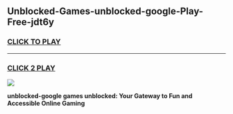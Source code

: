 
## Unblocked-Games-unblocked-google-Play-Free-jdt6y
<h3>
<a href="https://premium76.site?title=unblocked-google&ref=10A">CLICK TO PLAY</a></h3>
<hr>

<h3>
<a href="https://premium76.site?title=unblocked-google&ref=10A">CLICK 2 PLAY</a>
  
</h3>

<a href="https://premium76.site?title=unblocked-google&ref=10A"><img src="https://clearcache.store/games.png"></a>


**unblocked-google games unblocked: Your Gateway to Fun and Accessible Online Gaming**

